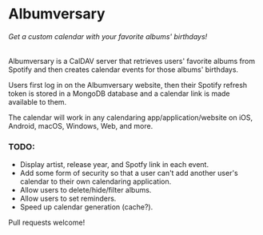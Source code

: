 # Albumversary

###### Get a custom calendar with your favorite albums' birthdays!

Albumversary is a CalDAV server that retrieves users' favorite albums from Spotify and then creates calendar events for those albums' birthdays.

Users first log in on the Albumversary website, then their Spotify refresh token is stored in a MongoDB database and a calendar link is made available to them.

The calendar will work in any calendaring app/application/website on iOS, Android, macOS, Windows, Web, and more.

### TODO:
- Display artist, release year, and Spotfy link in each event.
- Add some form of security so that a user can't add another user's calendar to their own calendaring application.
- Allow users to delete/hide/filter albums.
- Allow users to set reminders.
- Speed up calendar generation (cache?).

Pull requests welcome!
